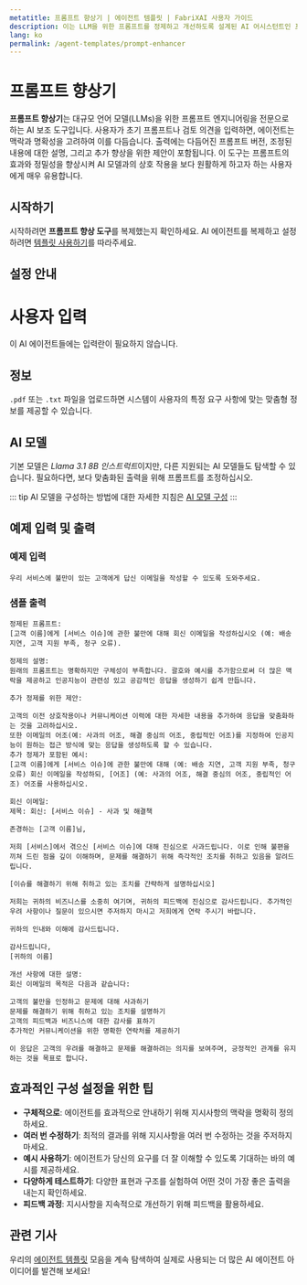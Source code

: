 ```yaml
---
metatitle: 프롬프트 향상기 | 에이전트 템플릿 | FabriXAI 사용자 가이드
description: 이는 LLM을 위한 프롬프트를 정제하고 개선하도록 설계된 AI 어시스턴트인 프롬프트 향상기 사용자 가이드입니다.
lang: ko
permalink: /agent-templates/prompt-enhancer
---
```


# 프롬프트 향상기

**프롬프트 향상기**는 대규모 언어 모델(LLMs)을 위한 프롬프트 엔지니어링을 전문으로 하는 AI 보조 도구입니다. 사용자가 초기 프롬프트나 검토 의견을 입력하면, 에이전트는 맥락과 명확성을 고려하여 이를 다듬습니다. 출력에는 다듬어진 프롬프트 버전, 조정된 내용에 대한 설명, 그리고 추가 향상을 위한 제안이 포함됩니다. 이 도구는 프롬프트의 효과와 정밀성을 향상시켜 AI 모델과의 상호 작용을 보다 원활하게 하고자 하는 사용자에게 매우 유용합니다.

## 시작하기

시작하려면 **프롬프트 향상 도구**를 복제했는지 확인하세요. AI 에이전트를 복제하고 설정하려면 [템플릿 사용하기](/en-us/create-from-templates/)를 따라주세요.


## 설정 안내

# 사용자 입력

이 AI 에이전트들에는 입력란이 필요하지 않습니다.

## 정보

`.pdf` 또는 `.txt` 파일을 업로드하면 시스템이 사용자의 특정 요구 사항에 맞는 맞춤형 정보를 제공할 수 있습니다.

## AI 모델

기본 모델은 *Llama 3.1 8B 인스트럭트*이지만, 다른 지원되는 AI 모델들도 탐색할 수 있습니다. 필요하다면, 보다 맞춤화된 출력을 위해 프롬프트를 조정하십시오.

::: tip
AI 모델을 구성하는 방법에 대한 자세한 지침은 [AI 모델 구성](/en-us/configure-ai-agent/)
:::


## 예제 입력 및 출력

### 예제 입력

```
우리 서비스에 불만이 있는 고객에게 답신 이메일을 작성할 수 있도록 도와주세요.
```

### 샘플 출력

````
정제된 프롬프트:
[고객 이름]에게 [서비스 이슈]에 관한 불만에 대해 회신 이메일을 작성하십시오 (예: 배송 지연, 고객 지원 부족, 청구 오류).

정제의 설명:
원래의 프롬프트는 명확하지만 구체성이 부족합니다. 괄호와 예시를 추가함으로써 더 많은 맥락을 제공하고 인공지능이 관련성 있고 공감적인 응답을 생성하기 쉽게 만듭니다.

추가 정제를 위한 제안:

고객의 이전 상호작용이나 커뮤니케이션 이력에 대한 자세한 내용을 추가하여 응답을 맞춤화하는 것을 고려하십시오.
또한 이메일의 어조(예: 사과의 어조, 해결 중심의 어조, 중립적인 어조)를 지정하여 인공지능이 원하는 접근 방식에 맞는 응답을 생성하도록 할 수 있습니다.
추가 정제가 포함된 예시:
[고객 이름]에게 [서비스 이슈]에 관한 불만에 대해 (예: 배송 지연, 고객 지원 부족, 청구 오류) 회신 이메일을 작성하되, [어조] (예: 사과의 어조, 해결 중심의 어조, 중립적인 어조) 어조를 사용하십시오.

회신 이메일:
제목: 회신: [서비스 이슈] - 사과 및 해결책

존경하는 [고객 이름]님,

저희 [서비스]에서 겪으신 [서비스 이슈]에 대해 진심으로 사과드립니다. 이로 인해 불편을 끼쳐 드린 점을 깊이 이해하며, 문제를 해결하기 위해 즉각적인 조치를 취하고 있음을 알려드립니다.

[이슈를 해결하기 위해 취하고 있는 조치를 간략하게 설명하십시오]

저희는 귀하의 비즈니스를 소중히 여기며, 귀하의 피드백에 진심으로 감사드립니다. 추가적인 우려 사항이나 질문이 있으시면 주저하지 마시고 저희에게 연락 주시기 바랍니다.

귀하의 인내와 이해에 감사드립니다.

감사드립니다,
[귀하의 이름]

개선 사항에 대한 설명:
회신 이메일의 목적은 다음과 같습니다:

고객의 불만을 인정하고 문제에 대해 사과하기
문제를 해결하기 위해 취하고 있는 조치를 설명하기
고객의 피드백과 비즈니스에 대한 감사를 표하기
추가적인 커뮤니케이션을 위한 명확한 연락처를 제공하기

이 응답은 고객의 우려를 해결하고 문제를 해결하려는 의지를 보여주며, 긍정적인 관계를 유지하는 것을 목표로 합니다.
````


## 효과적인 구성 설정을 위한 팁

- **구체적으로**: 에이전트를 효과적으로 안내하기 위해 지시사항의 맥락을 명확히 정의하세요.
- **여러 번 수정하기**: 최적의 결과를 위해 지시사항을 여러 번 수정하는 것을 주저하지 마세요.
- **예시 사용하기**: 에이전트가 당신의 요구를 더 잘 이해할 수 있도록 기대하는 바의 예시를 제공하세요.
- **다양하게 테스트하기**: 다양한 표현과 구조를 실험하여 어떤 것이 가장 좋은 출력을 내는지 확인하세요.
- **피드백 과정**: 지시사항을 지속적으로 개선하기 위해 피드백을 활용하세요.


## 관련 기사
우리의 [에이전트 템플릿](/en-us/agent-templates/) 모음을 계속 탐색하여 실제로 사용되는 더 많은 AI 에이전트 아이디어를 발견해 보세요!